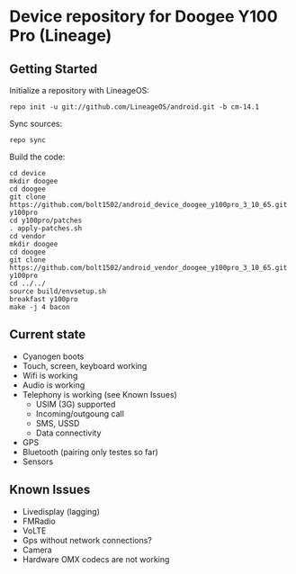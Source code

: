 Device repository for Doogee Y100 Pro (Lineage)
==========================

Getting Started
---------------

Initialize a repository with  LineageOS:

    repo init -u git://github.com/LineageOS/android.git -b cm-14.1
    
Sync sources:    

    repo sync
    
Build the code:
    
    cd device
    mkdir doogee
    cd doogee
    git clone https://github.com/bolt1502/android_device_doogee_y100pro_3_10_65.git y100pro
    cd y100pro/patches
    . apply-patches.sh
    cd vendor
    mkdir doogee
    cd doogee
    git clone https://github.com/bolt1502/android_vendor_doogee_y100pro_3_10_65.git y100pro
    cd ../../
    source build/envsetup.sh
    breakfast y100pro
    make -j 4 bacon

Current state
-------------

- Cyanogen boots
- Touch, screen, keyboard working
- Wifi is working
- Audio is working
- Telephony is working (see Known Issues)
    - USIM (3G) supported
    - Incoming/outgoung call
    - SMS, USSD
    - Data connectivity
- GPS
- Bluetooth (pairing only testes so far)
- Sensors

Known Issues
-------------
- Livedisplay (lagging)
- FMRadio
- VoLTE
- Gps without network connections?
- Camera
- Hardware OMX codecs are not working
